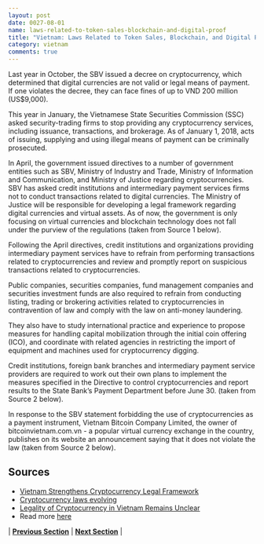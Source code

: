 ```yaml
---
layout: post
date: 0027-08-01
name: laws-related-to-token-sales-blockchain-and-digital-proof
title: "Vietnam: Laws Related to Token Sales, Blockchain, and Digital Proof"
category: vietnam
comments: true
---
```


Last year in October, the SBV issued a decree on cryptocurrency, which determined that digital currencies are not valid or legal means of payment. If one violates the decree, they can face fines of up to VND 200 million (US$9,000).

This year in January, the Vietnamese State Securities Commission (SSC) asked security-trading firms to stop providing any cryptocurrency services, including issuance, transactions, and brokerage. As of January 1, 2018, acts of issuing, supplying and using illegal means of payment can be criminally prosecuted.

In April, the government issued directives to a number of government entities such as SBV, Ministry of Industry and Trade, Ministry of Information and Communication, and Ministry of Justice regarding cryptocurrencies. SBV has asked credit institutions and intermediary payment services firms not to conduct transactions related to digital currencies. The Ministry of Justice will be responsible for developing a legal framework regarding digital currencies and virtual assets. As of now, the government is only focusing on virtual currencies and blockchain technology does not fall under the purview of the regulations (taken from Source 1 below).

Following the April directives, credit institutions and organizations providing intermediary payment services have to refrain from performing transactions related to cryptocurrencies and review and promptly report on suspicious transactions related to cryptocurrencies.

Public companies, securities companies, fund management companies and securities investment funds are also required to refrain from conducting listing, trading or brokering activities related to cryptocurrencies in contravention of law and comply with the law on anti-money laundering.

They also have to study international practice and experience to propose measures for handling capital mobilization through the initial coin offering (ICO), and coordinate with related agencies in restricting the import of equipment and machines used for cryptocurrency digging.

Credit institutions, foreign bank branches and intermediary payment service providers are required to work out their own plans to implement the measures  specified in the Directive to control cryptocurrencies and report results to the State Bank’s Payment Department before June 30. (taken from Source 2 below).

In response to the SBV statement forbidding the use of cryptocurrencies as a payment instrument, Vietnam Bitcoin Company Limited, the owner of bitcoinvietnam.com.vn - a popular virtual currency exchange in the country, publishes on its website an announcement saying that it does not violate the law (taken from Source 2 below).


Sources 
--- 
- [Vietnam Strengthens Cryptocurrency Legal Framework](http://www.vietnam-briefing.com/news/vietnam-strengthen-cryptocurrency-legal-framework.html/)
- [Cryptocurrency laws evolving](http://vietnamlawmagazine.vn/cryptocurrencies-to-be-strictly-managed-6212.html)
- [Legality of Cryptocurrency in Vietnam Remains Unclear](http://vietnamlawmagazine.vn/legality-of-cryptocurrencies-in-vietnam-remains-unclear-6170.html)
- Read more [here](https://coinlist.me/bitcoin/buy/vietnam)

| **[Previous Section]( https://neo-project.github.io/global-blockchain-compliance-hub//vietnam/vietnam-governing-by-law.html)** | **[Next Section]( https://neo-project.github.io/global-blockchain-compliance-hub//vietnam/vietnam-securities-related-laws.html)** |
